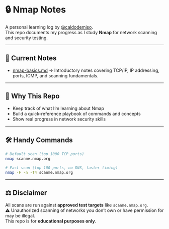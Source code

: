 # 🔒 Nmap Notes

A personal learning log by [@caldodemiso](https://github.com/caldodemiso).  
This repo documents my progress as I study **Nmap** for network scanning and security testing.

---

## 📂 Current Notes

- [nmap-basics.md](nmap-basics.md) → Introductory notes covering TCP/IP, IP addressing, ports, ICMP, and scanning fundamentals.

---

## 🚀 Why This Repo

- Keep track of what I’m learning about Nmap
- Build a quick-reference playbook of commands and concepts
- Show real progress in network security skills

---

## 🛠️ Handy Commands

```bash
# Default scan (top 1000 TCP ports)
nmap scanme.nmap.org

# Fast scan (top 100 ports, no DNS, faster timing)
nmap -F -n -T4 scanme.nmap.org
```

---

## ⚖️ Disclaimer

All scans are run against **approved test targets** like `scanme.nmap.org`.  
⚠️ Unauthorized scanning of networks you don’t own or have permission for may be illegal.  
This repo is for **educational purposes only**.
